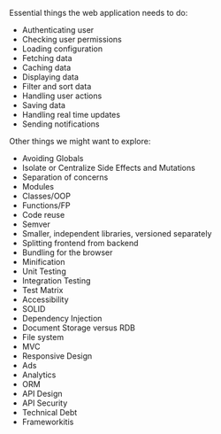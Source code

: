 Essential things the web application needs to do:

+ Authenticating user
+ Checking user permissions
+ Loading configuration
+ Fetching data
+ Caching data
+ Displaying data
+ Filter and sort data
+ Handling user actions
+ Saving data
+ Handling real time updates
+ Sending notifications

Other things we might want to explore:

+ Avoiding Globals
+ Isolate or Centralize Side Effects and Mutations
+ Separation of concerns
+ Modules
+ Classes/OOP
+ Functions/FP
+ Code reuse
+ Semver
+ Smaller, independent libraries, versioned separately
+ Splitting frontend from backend
+ Bundling for the browser
+ Minification
+ Unit Testing
+ Integration Testing
+ Test Matrix
+ Accessibility
+ SOLID
+ Dependency Injection
+ Document Storage versus RDB
+ File system
+ MVC
+ Responsive Design
+ Ads
+ Analytics
+ ORM
+ API Design
+ API Security
+ Technical Debt
+ Frameworkitis
